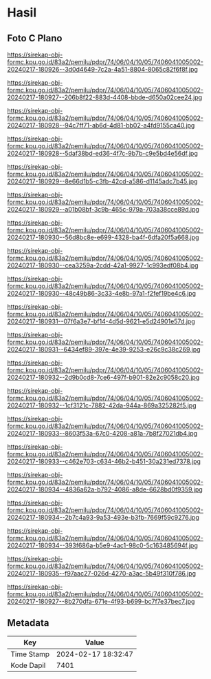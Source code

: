 # Hasil

## Foto C Plano

https://sirekap-obj-formc.kpu.go.id/83a2/pemilu/pdpr/74/06/04/10/05/7406041005002-20240217-180926--3d0d4649-7c2a-4a51-8804-8065c82f6f8f.jpg

https://sirekap-obj-formc.kpu.go.id/83a2/pemilu/pdpr/74/06/04/10/05/7406041005002-20240217-180927--206b8f22-883d-4408-bbde-d650a02cee24.jpg

https://sirekap-obj-formc.kpu.go.id/83a2/pemilu/pdpr/74/06/04/10/05/7406041005002-20240217-180928--94c7ff71-ab6d-4d81-bb02-a4fd9155ca40.jpg

https://sirekap-obj-formc.kpu.go.id/83a2/pemilu/pdpr/74/06/04/10/05/7406041005002-20240217-180928--5daf38bd-ed36-4f7c-9b7b-c9e5bd4e56df.jpg

https://sirekap-obj-formc.kpu.go.id/83a2/pemilu/pdpr/74/06/04/10/05/7406041005002-20240217-180929--8e66d1b5-c3fb-42cd-a586-d1145adc7b45.jpg

https://sirekap-obj-formc.kpu.go.id/83a2/pemilu/pdpr/74/06/04/10/05/7406041005002-20240217-180929--a01b08bf-3c9b-465c-979a-703a38cce89d.jpg

https://sirekap-obj-formc.kpu.go.id/83a2/pemilu/pdpr/74/06/04/10/05/7406041005002-20240217-180930--56d8bc8e-e699-4328-ba4f-6dfa20f5a668.jpg

https://sirekap-obj-formc.kpu.go.id/83a2/pemilu/pdpr/74/06/04/10/05/7406041005002-20240217-180930--cea3259a-2cdd-42a1-9927-1c993edf08b4.jpg

https://sirekap-obj-formc.kpu.go.id/83a2/pemilu/pdpr/74/06/04/10/05/7406041005002-20240217-180930--48c49b86-3c33-4e8b-97a1-f2fef19be4c6.jpg

https://sirekap-obj-formc.kpu.go.id/83a2/pemilu/pdpr/74/06/04/10/05/7406041005002-20240217-180931--07f6a3e7-bf14-4d5d-9621-e5d24901e57d.jpg

https://sirekap-obj-formc.kpu.go.id/83a2/pemilu/pdpr/74/06/04/10/05/7406041005002-20240217-180931--6434ef89-397e-4e39-9253-e26c9c38c269.jpg

https://sirekap-obj-formc.kpu.go.id/83a2/pemilu/pdpr/74/06/04/10/05/7406041005002-20240217-180932--2d9b0cd8-7ce6-497f-b901-82e2c9058c20.jpg

https://sirekap-obj-formc.kpu.go.id/83a2/pemilu/pdpr/74/06/04/10/05/7406041005002-20240217-180932--1cf3121c-7882-42da-944a-869a325282f5.jpg

https://sirekap-obj-formc.kpu.go.id/83a2/pemilu/pdpr/74/06/04/10/05/7406041005002-20240217-180933--8603f53a-67c0-4208-a81a-7b8f27021db4.jpg

https://sirekap-obj-formc.kpu.go.id/83a2/pemilu/pdpr/74/06/04/10/05/7406041005002-20240217-180933--c462e703-c634-46b2-b451-30a231ed7378.jpg

https://sirekap-obj-formc.kpu.go.id/83a2/pemilu/pdpr/74/06/04/10/05/7406041005002-20240217-180934--4836a62a-b792-4086-a8de-6628bd0f9359.jpg

https://sirekap-obj-formc.kpu.go.id/83a2/pemilu/pdpr/74/06/04/10/05/7406041005002-20240217-180934--2b7c4a93-9a53-493e-b3fb-7669f59c9276.jpg

https://sirekap-obj-formc.kpu.go.id/83a2/pemilu/pdpr/74/06/04/10/05/7406041005002-20240217-180934--393f686a-b5e9-4ac1-98c0-5c163485694f.jpg

https://sirekap-obj-formc.kpu.go.id/83a2/pemilu/pdpr/74/06/04/10/05/7406041005002-20240217-180935--f97aac27-026d-4270-a3ac-5b49f310f786.jpg

https://sirekap-obj-formc.kpu.go.id/83a2/pemilu/pdpr/74/06/04/10/05/7406041005002-20240217-180927--8b270dfa-671e-4f93-b699-bc7f7e37bec7.jpg


## Metadata

| Key        | Value               |
| ---------- | ------------------- |
| Time Stamp | 2024-02-17 18:32:47 |
| Kode Dapil | 7401                |




